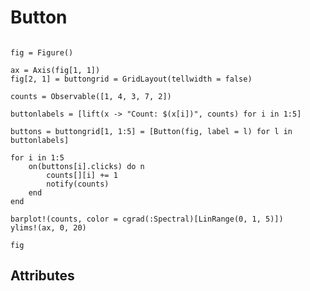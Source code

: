 # Button

```@figure backend=GLMakie

fig = Figure()

ax = Axis(fig[1, 1])
fig[2, 1] = buttongrid = GridLayout(tellwidth = false)

counts = Observable([1, 4, 3, 7, 2])

buttonlabels = [lift(x -> "Count: $(x[i])", counts) for i in 1:5]

buttons = buttongrid[1, 1:5] = [Button(fig, label = l) for l in buttonlabels]

for i in 1:5
    on(buttons[i].clicks) do n
        counts[][i] += 1
        notify(counts)
    end
end

barplot!(counts, color = cgrad(:Spectral)[LinRange(0, 1, 5)])
ylims!(ax, 0, 20)

fig
```

## Attributes

<!-- \attrdocs{Button} -->